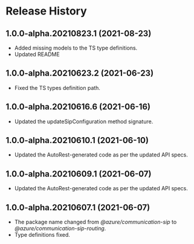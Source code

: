 # Release History

## 1.0.0-alpha.20210823.1 (2021-08-23)

- Added missing models to the TS type definitions.
- Updated README

## 1.0.0-alpha.20210623.2 (2021-06-23)

- Fixed the TS types definition path.

## 1.0.0-alpha.20210616.6 (2021-06-16)

- Updated the updateSipConfiguration method signature.

## 1.0.0-alpha.20210610.1 (2021-06-10)

- Updated the AutoRest-generated code as per the updated API specs.

## 1.0.0-alpha.20210609.1 (2021-06-07)

- Updated the AutoRest-generated code as per the updated API specs.

## 1.0.0-alpha.20210607.1 (2021-06-07)

- The package name changed from _@azure/communication-sip_ to _@azure/communication-sip-routing_.
- Type definitions fixed.
